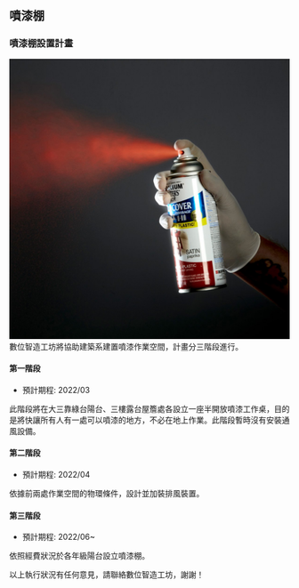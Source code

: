 ## 噴漆棚
### 噴漆棚設置計畫
![spray_booth](/assets/img/hardware/spray.jpg)
數位智造工坊將協助建築系建置噴漆作業空間，計畫分三階段進行。

#### 第一階段
* 預計期程: 2022/03

此階段將在大三靠綠台陽台、三樓露台屋簷處各設立一座半開放噴漆工作桌，目的是將快讓所有人有一處可以噴漆的地方，不必在地上作業。此階段暫時沒有安裝通風設備。

#### 第二階段
* 預計期程: 2022/04

依據前兩處作業空間的物環條件，設計並加裝排風裝置。

#### 第三階段
* 預計期程: 2022/06~

依照經費狀況於各年級陽台設立噴漆棚。

以上執行狀況有任何意見，請聯絡數位智造工坊，謝謝！
